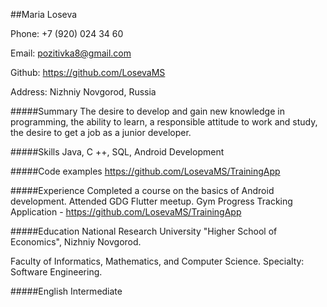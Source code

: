 ##Maria Loseva

Phone: +7 (920) 024 34 60

Email: pozitivka8@gmail.com

Github: https://github.com/LosevaMS

Address: Nizhniy Novgorod, Russia

#####Summary The desire to develop and gain new knowledge in programming, the ability to learn, a responsible attitude to work and study, the desire to get a job as a junior developer.

#####Skills Java, C ++, SQL, Android Development

#####Code examples https://github.com/LosevaMS/TrainingApp

#####Experience Completed a course on the basics of Android development. Attended GDG Flutter meetup. Gym Progress Tracking Application - https://github.com/LosevaMS/TrainingApp

#####Education National Research University "Higher School of Economics", Nizhniy Novgorod.

Faculty of Informatics, Mathematics, and Computer Science. Specialty: Software Engineering.

#####English Intermediate
